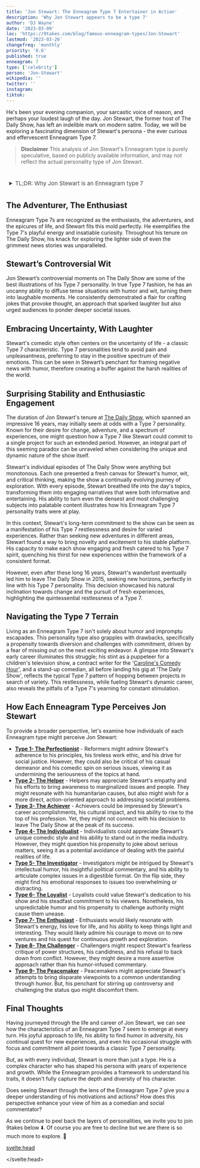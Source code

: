 ```yaml
---
title: 'Jon Stewart: The Enneagram Type 7 Entertainer in Action'
description: 'Why Jon Stewart appears to be a type 7'
author: 'DJ Wayne'
date: '2023-03-09'
loc: 'https://9takes.com/blog/famous-enneagram-types/Jon-Stewart'
lastmod: '2023-03-26'
changefreq: 'monthly'
priority: '0.6'
published: true
enneagram: 7
type: ['celebrity']
person: 'Jon-Stewart'
wikipedia: ''
twitter: ''
instagram:
tiktok:
---
```


<!-- // notes:  chapelle, trevor noah, tucker carlson, podcast show age -->

<script>
	import  PopCard  from "../../../lib/components/atoms/PopCard.svelte";
</script>

<p class="firstLetter">He's been your evening companion, your sarcastic voice of reason, and perhaps your loudest laugh of the day. Jon Stewart, the former host of The Daily Show, has left an indelible mark on modern satire. Today, we will be exploring a fascinating dimension of Stewart's persona - the ever curious and effervescent Enneagram Type 7.</p>

> **Disclaimer** This analysis of Jon Stewart's Enneagram type is purely speculative, based on publicly available information, and may not reflect the actual personality type of Jon Stewart.

<div
	style="display: flex;
    justify-content: center;
    margin: 1rem 0;
	"
>
	<PopCard
		image={`/types/7s/${'Jon-Stewart'}.webp`}
		showIcon={false}
		enneagramType=""
		displayText="Jon Stewart"
		subtext=""
	/>
</div>

<details>
<summary class="accordion">TL;DR: Why Jon Stewart is an Enneagram type 7</summary>
<div class="panel">
<ul>
<li><b>The Playful Enthusiast:</b> Jon Stewart, famed for his tenure on The Daily Show, is a shining example of an Enneagram Type 7 personality. His contagious enthusiasm, sense of adventure, and ability to infuse humor even in the most solemn news stories align perfectly with a Type 7's zest for life and their ability to see the glass half full.
</li>
<li><b>Embracing the Uncertainty:</b> On a daily basis, Stewart has exhibited the classic Type 7's trait of reframing negativity. His comedy style, which often revolves around the uncertainties of life, acts as a buffer against adversity. His ability to present grave issues with a comedic twist signifies a typical Type 7 approach - embracing life's uncertainties with a jovial spirit.
</li>
<li><b>A Restless Spirit:</b> Despite his many accomplishments, Stewart has had his share of controversial moments and struggles. His decision to leave The Daily Show after 16 successful years may reflect a Type 7's restlessness and constant craving for change. This decision, while shocking to many, is emblematic of a Type 7's core fear - the fear of missing out on what life has to offer.
</li>
<li><b>A Core Motivation:</b> Central to Stewart's actions and career moves is the Type 7's motivation to experience the richness of life, coupled with an aversion to pain and discomfort. His ever-evolving career, his innovative comedic style, and his desire for new experiences all seem to stem from a quintessential Type 7 core motivation - a thirst for fulfilling experiences and a quest to avoid monotony and unpleasantness.
</li>
</ul>
</div>
</details>

## The Adventurer, The Enthusiast

Enneagram Type 7s are recognized as the enthusiasts, the adventurers, and the epicures of life, and Stewart fits this mold perfectly. He exemplifies the Type 7's playful energy and insatiable curiosity. Throughout his tenure on The Daily Show, his knack for exploring the lighter side of even the grimmest news stories was unparalleled.

## Stewart’s Controversial Wit

Jon Stewart’s controversial moments on The Daily Show are some of the best illustrations of his Type 7 personality. In true Type 7 fashion, he has an uncanny ability to diffuse tense situations with humor and wit, turning them into laughable moments. He consistently demonstrated a flair for crafting jokes that provoke thought, an approach that sparked laughter but also urged audiences to ponder deeper societal issues.

## Embracing Uncertainty, With Laughter

Stewart's comedic style often centers on the uncertainty of life - a classic Type 7 characteristic. Type 7 personalities tend to avoid pain and unpleasantness, preferring to stay in the positive spectrum of their emotions. This can be seen in Stewart’s penchant for framing negative news with humor, therefore creating a buffer against the harsh realities of the world.

## Surprising Stability and Enthusiastic Engagement

The duration of Jon Stewart's tenure at <a class="external-link" target="_blank" rel="noopener noreferrer" href="https://en.wikipedia.org/wiki/The_Daily_Show" >The Daily Show</a>, which spanned an impressive 16 years, may initially seem at odds with a Type 7 personality. Known for their desire for change, adventure, and a spectrum of experiences, one might question how a Type 7 like Stewart could commit to a single project for such an extended period. However, an integral part of this seeming paradox can be unraveled when considering the unique and dynamic nature of the show itself.

Stewart's individual episodes of The Daily Show were anything but monotonous. Each one presented a fresh canvas for Stewart's humor, wit, and critical thinking, making the show a continually evolving journey of exploration. With every episode, Stewart breathed life into the day's topics, transforming them into engaging narratives that were both informative and entertaining. His ability to turn even the densest and most challenging subjects into palatable content illustrates how his Enneagram Type 7 personality traits were at play.

In this context, Stewart's long-term commitment to the show can be seen as a manifestation of his Type 7 restlessness and desire for varied experiences. Rather than seeking new adventures in different areas, Stewart found a way to bring novelty and excitement to his stable platform. His capacity to make each show engaging and fresh catered to his Type 7 spirit, quenching his thirst for new experiences within the framework of a consistent format.

However, even after these long 16 years, Stewart's wanderlust eventually led him to leave The Daily Show in 2015, seeking new horizons, perfectly in line with his Type 7 personality. This decision showcased his natural inclination towards change and the pursuit of fresh experiences, highlighting the quintessential restlessness of a Type 7.

## Navigating the Type 7 Terrain

Living as an Enneagram Type 7 isn't solely about humor and impromptu escapades. This personality type also grapples with drawbacks, specifically a propensity towards diversion and challenges with commitment, driven by a fear of missing out on the next exciting endeavor. A glimpse into Stewart's early career illuminates this struggle; his stint as a puppeteer for a children's television show, a contract writer for the '<a class="external-link" target="_blank" rel="noopener noreferrer" href="https://en.wikipedia.org/wiki/Carolines_on_Broadway" >Caroline's Comedy Hour</a>', and a stand-up comedian, all before landing his gig at 'The Daily Show', reflects the typical Type 7 pattern of hopping between projects in search of variety. This restlessness, while fueling Stewart's dynamic career, also reveals the pitfalls of a Type 7's yearning for constant stimulation.

## How Each Enneagram Type Perceives Jon Stewart

To provide a broader perspective, let's examine how individuals of each Enneagram type might perceive Jon Stewart:

- **[Type 1- The Perfectionist](/blog/enneagram/enneagram-type-1)** - Reformers might admire Stewart's adherence to his principles, his tireless work ethic, and his drive for social justice. However, they could also be critical of his casual demeanor and his comedic spin on serious issues, viewing it as undermining the seriousness of the topics at hand.
- **[Type 2- The Helper](/blog/enneagram/enneagram-type-2)** - Helpers may appreciate Stewart's empathy and his efforts to bring awareness to marginalized issues and people. They might resonate with his humanitarian causes, but also might wish for a more direct, action-oriented approach to addressing societal problems.
- **[Type 3- The Achiever](/blog/enneagram/enneagram-type-3)** - Achievers could be impressed by Stewart's career accomplishments, his cultural impact, and his ability to rise to the top of his profession. Yet, they might not connect with his decision to leave The Daily Show at the peak of its success.
- **[Type 4- The Individualist](/blog/enneagram/enneagram-type-4)** - Individualists could appreciate Stewart's unique comedic style and his ability to stand out in the media industry. However, they might question his propensity to joke about serious matters, seeing it as a potential avoidance of dealing with the painful realities of life.
- **[Type 5- The Investigator](/blog/enneagram/enneagram-type-5)** - Investigators might be intrigued by Stewart's intellectual humor, his insightful political commentary, and his ability to articulate complex issues in a digestible format. On the flip side, they might find his emotional responses to issues too overwhelming or distracting.
- **[Type 6- The Loyalist](/blog/enneagram/enneagram-type-6)** - Loyalists could value Stewart's dedication to his show and his steadfast commitment to his viewers. Nonetheless, his unpredictable humor and his propensity to challenge authority might cause them unease.
- **[Type 7- The Enthusiast](/blog/enneagram/enneagram-type-7)** - Enthusiasts would likely resonate with Stewart's energy, his love for life, and his ability to keep things light and interesting. They would likely admire his courage to move on to new ventures and his quest for continuous growth and exploration.
- **[Type 8- The Challenger](/blog/enneagram/enneagram-type-8)** - Challengers might respect Stewart's fearless critique of power structures, his candidness, and his refusal to back down from conflict. However, they might desire a more assertive approach rather than his humor-infused commentary.
- **[Type 9- The Peacemaker](/blog/enneagram/enneagram-type-9)** - Peacemakers might appreciate Stewart's attempts to bring disparate viewpoints to a common understanding through humor. But, his penchant for stirring up controversy and challenging the status quo might discomfort them.

## Final Thoughts

Having journeyed through the life and career of Jon Stewart, we can see how the characteristics of an Enneagram Type 7 seem to emerge at every turn. His joyful approach to life, his ability to find humor in adversity, his continual quest for new experiences, and even his occasional struggle with focus and commitment all point towards a classic Type 7 personality.

But, as with every individual, Stewart is more than just a type. He is a complex character who has shaped his persona with years of experience and growth. While the Enneagram provides a framework to understand his traits, it doesn't fully capture the depth and diversity of his character.

Does seeing Stewart through the lens of the Enneagram Type 7 give you a deeper understanding of his motivations and actions? How does this perspective enhance your view of him as a comedian and social commentator?

As we continue to peel back the layers of personalities, we invite you to join 9takes below ⬇️. Of course you are free to decline but we are there is so much more to explore. 🚀

<svelte:head>

<script type="application/ld+json">
	{
  "@context": "http://schema.org",
  "@graph": [
    {
      "@type": "Article",
      "articleBody": "The article presents an in-depth analysis of Jon Stewart's personality traits as perceived by the Enneagram Type 7, The Enthusiast. It delves into Stewart's public persona, inner world, a related controversy, and how these facets are connected to Type 7's core motivations. Moreover, it offers a listicle on how all nine enneagram types might perceive Jon Stewart.",
      "creator" : ["DJ Wayne"],
      "author": {
        "@type": "Person",
        "name": "DJ Wayne",
        "sameAs": ["https://www.instagram.com/djwayne3/", "https://www.youtube.com/@djwayne3", "https://www.linkedin.com/in/davidtwayne/", "https://twitter.com/djwayne3"
        ]
      },
      "dateModified": {
        "@type": "Date",
        "@value": "2023-07-16"
      },
      "datePublished": {
        "@type": "Date",
        "@value": "2023-07-16"
      },
      "description": "This article offers a comprehensive understanding of Jon Stewart from the perspective of the Enneagram Type 7. It explores his persona, daily life, a mild controversy, and how all these are indicative of his Type 7 traits. Additionally, it provides a listicle of how every enneagram type perceives Jon Stewart.",
      "headline": "The Enthusiast's View: A Deep Dive into Jon Stewart's Enneagram Type 7 Personality",
      "image": {
        "@type": "ImageObject",
        "height": 900,
        "url": "https://9takes.com/types/7s/Jon-Stewart.webp",
        "width": 900
      },
      "mainEntityOfPage": {
        "@id": "https://9takes.com/blog/famous-enneagram-types/Jon-Stewart",
        "@type": "WebPage"
      },
      "mentions": {
        "@type": "Person",
        "name": "Jon Stewart",
        "sameAs": ["https://en.wikipedia.org/wiki/Jon_Stewart", "https://twitter.com/JonStewart", "https://www.instagram.com/jonstewart/", "https://www.tiktok.com/discover/Jon-Stewart", "https://www.tiktok.com/@jonstewart"]
      },
      "publisher": {
        "@type": "Organization",
        "sameAs": ["https://www.instagram.com/9takesdotcom/", "https://twitter.com/9takesdotcom"],
        "logo": {
          "@type": "ImageObject",
          "url": "https://9takes.com/brand/darkRubix.png"
        },
        "name": "9takes"
      }
    },
    {
      "@type": "FAQPage",
      "mainEntity": [
        {
          "@type": "Question",
          "acceptedAnswer": {
            "@type": "Answer",
            "text": "Jon Stewart is considered an Enneagram Type 7 due to his positive, curious, and adventurous personality traits. He embodies the Enneagram Type 7's core motivation to experience life to its fullest, avoid pain, and maintain a sense of personal freedom."
          },
          "name": "Why is Jon Stewart considered an Enneagram Type 7?"
        },
        {
          "@type": "Question",
          "acceptedAnswer": {
            "@type": "Answer",
            "text": "Jon Stewart's work in comedy and television, his pursuit of varied interests, and his unique approach to handling controversies serve as examples of his Type 7 characteristics. His ability to infuse humor into serious subjects also reflects the strengths and growth potential of Type 7 individuals."
          },
          "name": "What are some examples of Jon Stewart's Type 7 characteristics?"
        },
        {
          "@type": "Question",
          "acceptedAnswer": {
            "@type": "Answer",
            "text": "Jon Stewart is known for his witty, intelligent, and charismatic personality. He has a natural ability to make complex issues accessible and humorous. Yet, this perception is based on his public persona and media portrayals. To know his exact personality, one would have to know him personally."
          },
          "name": "What is Jon Stewart's personality?"
        },
        {
          "@type": "Question",
          "acceptedAnswer": {
            "@type": "Answer",
            "text": "Jon Stewart is often associated with the Enneagram Type 7, known as The Enthusiast. This type is characterized by a thirst for adventure, the desire for personal freedom, and an attempt to avoid pain. It should be noted that this is based on public data and not confirmed directly by Jon Stewart."
          },
          "name": "What is Jon Stewart's Enneagram type?"
        }
      ]
    }
  ]
}
</script>

</svelte:head>

<style lang="scss">
article {
    border: 1px solid #52616b;
    margin-top: 1rem;
    padding: 1rem;
    border-radius: 5px;
  }
  .accordion {
    color: #444;
    cursor: pointer;
    padding: 0.5rem;
    border: none;
    text-align: left;
    outline: none;
    font-size: 15px;
    transition: 0.4s;
  }

  .accordion:hover {
    background-color: var(--color-theme-purple-v);
    color: var(--color-theme-purple);
  }

  /*.panel:hover {

    background-color: #ccc;

}*/

  .panel {
    padding: 18px;
    /*display: none;*/
    background-color: white;
    overflow: hidden;

  }
</style>
